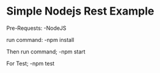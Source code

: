# Simple Nodejs Rest Example

Pre-Requests:
-NodeJS

run command:
-npm install

Then run command;
-npm start

For Test;
-npm test
